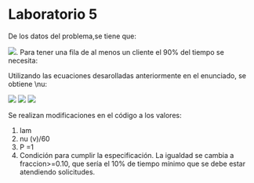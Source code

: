 
# Laboratorio 5


De los datos del problema,se tiene que:

<img src="https://render.githubusercontent.com/render/math?math=\lambda = 2">. Para tener una fila de al menos un cliente el 90% del tiempo se necesita:

Utilizando las ecuaciones desarolladas anteriormente en el enunciado, se obtiene \nu:

<img src="https://render.githubusercontent.com/render/math?math=P( \text{1 o más clientes en el sistema} ) = \sum_{i=1}^{\infty} (1 - \rho) \rho^i  =1-\sum_{i=0}^{1} (1 - \rho) \rho^i = \rho^2">

<img src="https://render.githubusercontent.com/render/math?math=P( \text{1 o más clientes en el sistema} ) =\rho^2 & = \left( \frac{\lambda}{\nu} \right)^2 \geq 0.9"> 
<img src="https://render.githubusercontent.com/render/math?math=\nu^2 \geq \frac{\lambda^2}{0.9} = \frac{4}{0.9} = 4.44 \quad \Rightarrow \quad \nu \geq 2.11">

Se realizan modificaciones en el código a los valores:
  1. lam
  2. nu (v)/60
  3. P =1
  4. Condición para cumplir la especificación. La igualdad se cambia a fraccion>=0.10, que sería el 10% de tiempo mínimo que se debe estar atendiendo solicitudes. 
